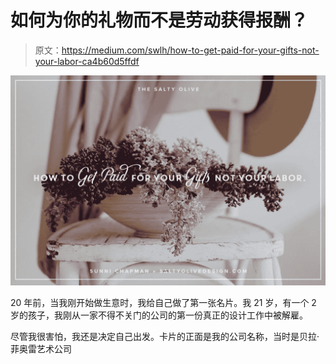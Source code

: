 # 如何为你的礼物而不是劳动获得报酬？

> 原文：<https://medium.com/swlh/how-to-get-paid-for-your-gifts-not-your-labor-ca4b60d5ffdf>

![](img/5731a007cbf7a5725e57af8cc108566c.png)

20 年前，当我刚开始做生意时，我给自己做了第一张名片。我 21 岁，有一个 2 岁的孩子，我刚从一家不得不关门的公司的第一份真正的设计工作中被解雇。

尽管我很害怕，我还是决定自己出发。卡片的正面是我的公司名称，当时是贝拉·菲奥雷艺术公司